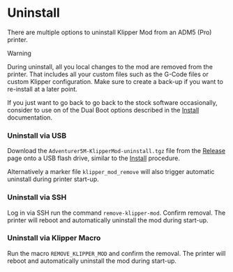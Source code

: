 # Uninstall

There are multiple options to uninstall Klipper Mod from an ADM5 (Pro) printer.

> [!WARNING]
> During uninstall, all you local changes to the mod are removed from the printer. That includes all your custom files such as the G-Code files or custom Klipper configuration. Make sure to create a back-up if you want to re-install at a later point.
>
> If you just want to go back to go back to the stock software occasionally, consider to use on of the Dual Boot options described in the [Install](INSTALL.md) documentation. 

### Uninstall via USB

Download the `Adventurer5M-KlipperMod-uninstall.tgz` file from the [Release](https://github.com/xblax/flashforge_adm5_klipper_mod/releases) page onto a USB flash drive, similar to the [Install](INSTALL.md) procedure.

Alternatively a marker file `klipper_mod_remove` will also trigger automatic uninstall during printer start-up.

### Uninstall via SSH

Log in via SSH run the command `remove-klipper-mod`. Confirm removal. The printer will reboot and automatically uninstall the mod during start-up.

### Uninstall via Klipper Macro

Run the macro `REMOVE_KLIPPER_MOD` and confirm the removal. The printer will reboot and automatically uninstall the mod during start-up.